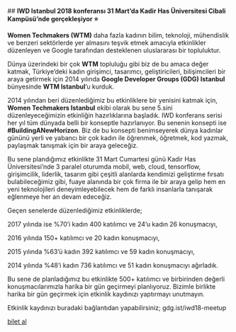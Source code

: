 ## **IWD Istanbul 2018 konferansı 31 Mart’da Kadir Has Üniversitesi Cibali Kampüsü’nde gerçekleşiyor ⭐️**

**Women Techmakers (WTM)** daha fazla kadının bilim, teknoloji, mühendislik ve benzeri sektörlerde yer almasını teşvik etmek amacıyla etkinlikler düzenleyen ve Google tarafından desteklenen uluslararası bir topluluktur.


Dünya üzerindeki bir çok **WTM** topluluğu gibi biz de bu amaca değer katmak, Türkiye’deki kadın girişimci, tasarımcı, geliştiricileri, bilişimcileri bir araya getirmek için 2014 yılında **Google Developer Groups (GDG) Istanbul** bünyesinde **WTM Istanbul**’u kurduk.

2014 yılından beri düzenlediğimiz bu etkinliklere bir yenisini katmak için, **Women Techmakers Istanbul** ekibi olarak bu sene 5.sini düzenleyeceğimizin etkinliğin hazırlıklarına başladık. IWD konferans serisi her yıl tüm dünyada belli bir konseptle hazırlanıyor. Bu senenin konsepti ise **#BuildingANewHorizon**. Biz de bu konsepti benimseyerek dünya kadınlar gününü yerli ve yabancı bir çok kadın ile öğrenmek, öğretmek, kod yazmak, paylaşmak tanışmak için bir araya geleceğiz.

Bu sene plandığımız etkinlikte 31 Mart Cumartesi günü Kadir Has Üniversitesi’nde 3 paralel oturumda mobil, web, cloud, tensorflow, girişimcilik, liderlik, tasarım gibi çeşitli alanlarda kendimizi geliştirme fırsatı bulabileceğimiz gibi, fuaye alanında bir çok firma ile bir araya gelip hem en yeni teknolojileri deneyimleyebilecek hem de farklı insanlarla tanışarak eğlenmeye her an devam edeceğiz.

Geçen senelerde düzenlediğimiz etkinliklerde;

2017 yılında ise %70’i kadın 400 katılımcı ve 24’u kadın 26 konuşmacıyı,

2016 yılında 150+ katılımcı ve 20 kadın konuşmacıyı,

2015 yılında %63’ü kadın 392 katılımcı ve 59 kadın konuşmacıyı,

2014 yılında %48’i kadın 736 katılımcı ve 51 kadın konuşmacıyı ağırladık.

Bu sene de planladığımız bu etkinlikte 500+ katılımcı ve birbirinden değerli konuşmacılarımızla harika bir gün geçirmeyi planlıyoruz. Bizimle birlikte harika bir gün geçirmek için etkinlik kaydınızı yaptırmayı unutmayın.

Etkinlik kaydınızı buradaki bağlantıdan yapabilirsiniz; gdg.ist/iwd18-meetup
<div layout horizontal center-justified>
  <a href="gdg.ist/iwd18-meetup" rel="noopener noreferrer">
    <paper-button primary> bilet al </paper-button>
  </a>
</div>
